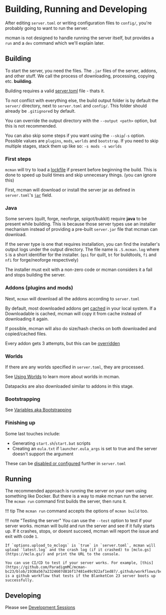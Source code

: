 # Building, Running and Developing

After editing `server.toml` or writing configuration files to `config/`, you're probably going to want to run the server.

mcman is not designed to handle running the server itself, but provides a `run` and a `dev` command which we'll explain later.

## Building

To start the server, you need the files. The `.jar` files of the server, addons, and other stuff. We call the process of downloading, processing, copying etc. **building**.

Building requires a valid [server.toml](../reference/server.toml.md) file - thats it.

To not conflict with everything else, the build output folder is by default the `server/` directory, next to `server.toml` and `config/`. This folder should already be `.gitignore`d by default.

You can override the output directory with the `--output <path>` option, but this is not recommended.

You can also skip some steps if you want using the `--skip`/`-s` option. Possible values are `plugins`, `mods`, `worlds` and `bootstrap`. If you need to skip multiple stages, stack them up like so: `-s mods -s worlds`

### First steps

`mcman` will try to load a [lockfile](../reference/lockfile.md) if present before beginning the build. This is done to speed up build times and skip unnecesary things. (you can ignore this)

First, mcman will download or install the server jar as defined in `server.toml`'s [`jar`](../reference/servertype/index.md) field.

### Java

Some servers (quilt, forge, neoforge, spigot/bukkit) require **java** to be present while building. This is because those server types use an installer mechanism instead of providing a pre-built `server.jar` file that mcman can download.

If the server type is one that requires installation, you can find the installer's output logs under the output directory. The file name is `.S.mcman.log` where `S` is a short identifier for the installer. (`qsi` for quilt, `bt` for buildtools, `fi` and `nfi` for forge/neoforge respectively)

The installer must exit with a non-zero code or mcman considers it a fail and stops building the server.

### Addons (plugins and mods)

Next, `mcman` will download all the addons according to `server.toml`

By default, most downloaded addons get [cached](./caching.md) in your local system. If a Downloadable is cached, mcman will copy it from cache instead of downloading it again.

If possible, mcman will also do size/hash checks on both downloaded and copied/cached files.

Every addon gets 3 attempts, but this can be [overridden](./options.md#addon-download-attempts)

### Worlds

If there are any worlds specified in `server.toml`, they are processed.

See [Using Worlds](./using-worlds.md) to learn more about worlds in mcman.

Datapacks are also downloaded similar to addons in this stage.

### Bootstrapping

See [Variables aka Bootstrapping](./variables.md)

### Finishing up

Some last touches include:

- Generating `start.sh`/`start.bat` scripts
- Creating an `eula.txt` if `launcher.eula_args` is set to true and the server doesn't support the argument

These can be [disabled or configured](../reference/server-launcher.md) further in `server.toml` 

## Running

The recommended approach is running the server on your own using something like Docker. But there is a way to make mcman run the server. The `mcman run` command first builds the server, then runs it.

!!! tip
    The `mcman run` command accepts the options of `mcman build` too.

!!! note "Testing the server"
    You can use the `--test` option to test if your server works. mcman will build and run the server and see if it fully starts up. If it crashes, stops, or doesnt succeed, mcman will report the issue and exit with code `1`.

    If `options.upload_to_mclogs` is `true` in `server.toml`, mcman will upload `latest.log` and the crash log (if it crashed) to [mclo.gs](https://mclo.gs/) and print the URL to the console.

    You can use CI/CD to test if your server works. For example, [this](https://github.com/ParadigmMC/mcman-bc23/blob/1938a567a2324607d816f17481e49c922af1ed87/.github/workflows/bc23test.yml) is a github workflow that tests if the BlanketCon 23 server boots up successfully.

## Developing

Please see [Development Sessions](./dev.md)

